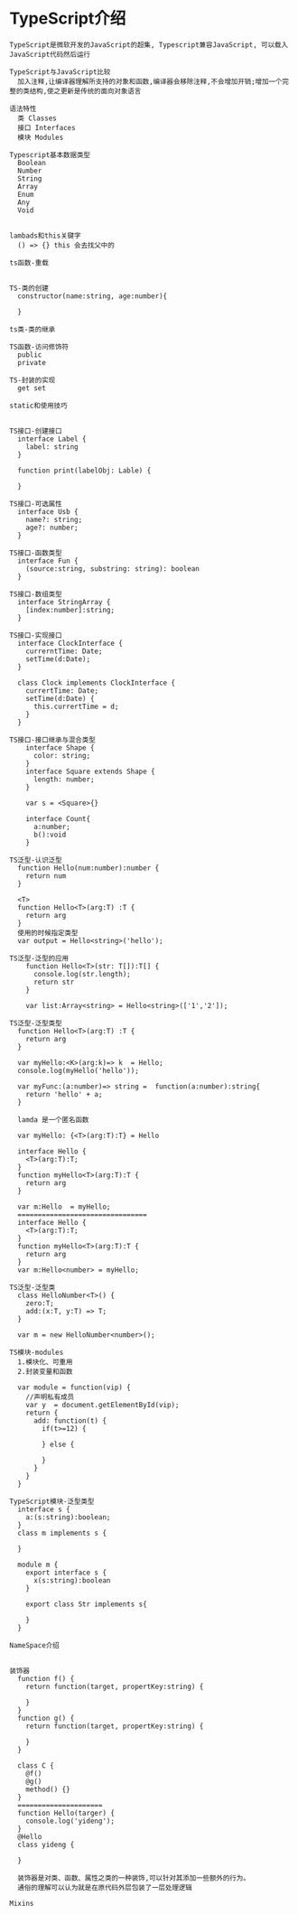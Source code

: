 # TypeScript介绍
    TypeScript是微软开发的JavaScript的超集, Typescript兼容JavaScript, 可以载入JavaScript代码然后运行

    TypeScript与JavaScript比较
      加入注释,让编译器理解所支持的对象和函数,编译器会移除注释,不会增加开销;增加一个完整的类结构,使之更新是传统的面向对象语言
    
    语法特性
      类 Classes
      接口 Interfaces
      模块 Modules

    Typescript基本数据类型
      Boolean
      Number
      String
      Array
      Enum
      Any
      Void

    
    lambads和this关键字
      () => {} this 会去找父中的

    ts函数-重载


    TS-类的创建
      constructor(name:string, age:number){

      }

    ts类-类的继承
    
    TS函数-访问修饰符
      public 
      private

    TS-封装的实现
      get set

    static和使用技巧
    

    TS接口-创建接口
      interface Label {
        label: string
      }

      function print(labelObj: Lable) {

      }

    TS接口-可选属性
      interface Usb {
        name?: string;
        age?: number;
      }

    TS接口-函数类型
      interface Fun {
        (source:string, substring: string): boolean
      }

    TS接口-数组类型
      interface StringArray {
        [index:number]:string;
      }

    TS接口-实现接口
      interface ClockInterface {
        currerntTime: Date;
        setTime(d:Date);
      }

      class Clock implements ClockInterface {
        currertTime: Date;
        setTime(d:Date) {
          this.currertTime = d;
        }
      }
    
    TS接口-接口继承与混合类型
        interface Shape {
          color: string;
        }
        interface Square extends Shape {
          length: number;
        }

        var s = <Square>{}

        interface Count{
          a:number;
          b():void
        }
      
    TS泛型-认识泛型
      function Hello(num:number):number {
        return num
      }

      <T>
      function Hello<T>(arg:T) :T {
        return arg
      }
      使用的时候指定类型
      var output = Hello<string>('hello');
    
    TS泛型-泛型的应用
        function Hello<T>(str: T[]):T[] {
          console.log(str.length);
          return str
        }

        var list:Array<string> = Hello<string>(['1','2']);
    
    TS泛型-泛型类型
      function Hello<T>(arg:T) :T {
        return arg
      }

      var myHello:<K>(arg:k)=> k  = Hello;
      console.log(myHello('hello'));

      var myFunc:(a:number)=> string =  function(a:number):string{
        return 'hello' + a;
      }

      lamda 是一个匿名函数

      var myHello: {<T>(arg:T):T} = Hello

      interface Hello {
        <T>(arg:T):T;
      }
      function myHello<T>(arg:T):T {
        return arg
      }

      var m:Hello  = myHello;
      ================================
      interface Hello {
        <T>(arg:T):T;
      }
      function myHello<T>(arg:T):T {
        return arg
      }
      var m:Hello<number> = myHello;

    TS泛型-泛型类
      class HelloNumber<T>() {
        zero:T;
        add:(x:T, y:T) => T;
      }

      var m = new HelloNumber<number>();

    TS模块-modules
      1.模块化、可重用
      2.封装变量和函数
      
      var module = function(vip) {
        //声明私有成员
        var y  = document.getElementById(vip);
        return {
          add: function(t) {
            if(t>=12) {

            } else {

            }
          }
        }
      }
    
    TypeScript模块-泛型类型
      interface s {
        a:(s:string):boolean;
      }
      class m implements s {

      }

      module m {
        export interface s {
          x(s:string):boolean
        }

        export class Str implements s{

        }
      }

    NameSpace介绍

    
    装饰器
      function f() {
        return function(target, propertKey:string) {

        }
      }
      function g() {
        return function(target, propertKey:string) {
          
        }
      }

      class C {
        @f()
        @g() 
        method() {}
      }
      =====================
      function Hello(targer) {
        console.log('yideng');
      }
      @Hello
      class yideng {

      }

      装饰器是对类、函数、属性之类的一种装饰,可以针对其添加一些额外的行为。
      通俗的理解可以认为就是在原代码外层包装了一层处理逻辑

    Mixins


